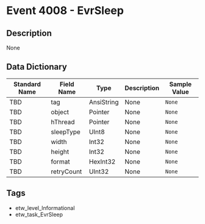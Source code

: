 # Event 4008 - EvrSleep

## Description
None

## Data Dictionary
|Standard Name|Field Name|Type|Description|Sample Value|
|---|---|---|---|---|
|TBD|tag|AnsiString|None|`None`|
|TBD|object|Pointer|None|`None`|
|TBD|hThread|Pointer|None|`None`|
|TBD|sleepType|UInt8|None|`None`|
|TBD|width|Int32|None|`None`|
|TBD|height|Int32|None|`None`|
|TBD|format|HexInt32|None|`None`|
|TBD|retryCount|UInt32|None|`None`|

## Tags
* etw_level_Informational
* etw_task_EvrSleep